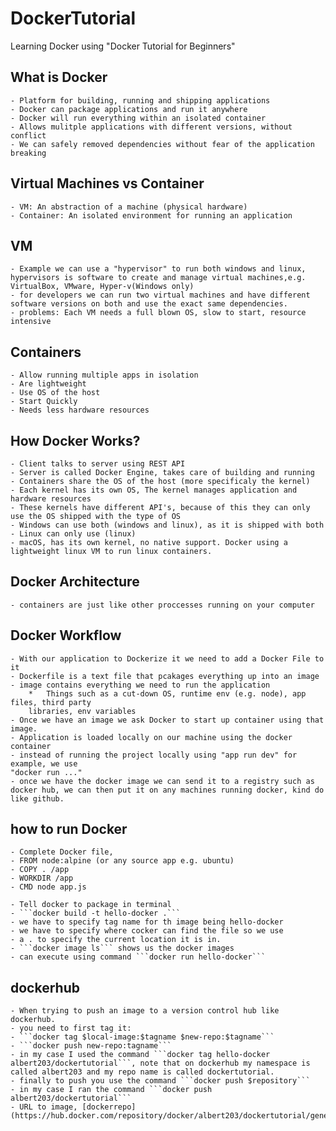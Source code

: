 # DockerTutorial

Learning Docker using "Docker Tutorial for Beginners"

## What is Docker

    - Platform for building, running and shipping applications
    - Docker can package applications and run it anywhere
    - Docker will run everything within an isolated container
    - Allows mulitple applications with different versions, without conflict
    - We can safely removed dependencies without fear of the application breaking

## Virtual Machines vs Container

    - VM: An abstraction of a machine (physical hardware)
    - Container: An isolated environment for running an application

## VM

    - Example we can use a "hypervisor" to run both windows and linux, hypervisors is software to create and manage virtual machines,e.g. VirtualBox, VMware, Hyper-v(Windows only)
    - for developers we can run two virtual machines and have different software versions on both and use the exact same dependencies.
    - problems: Each VM needs a full blown OS, slow to start, resource intensive

## Containers

    - Allow running multiple apps in isolation
    - Are lightweight
    - Use OS of the host
    - Start Quickly
    - Needs less hardware resources

## How Docker Works?

    - Client talks to server using REST API
    - Server is called Docker Engine, takes care of building and running
    - Containers share the OS of the host (more specificaly the kernel)
    - Each kernel has its own OS, The kernel manages application and hardware resources
    - These kernels have different API's, because of this they can only use the OS shipped with the type of OS
    - Windows can use both (windows and linux), as it is shipped with both
    - Linux can only use (linux)
    - macOS, has its own kernel, no native support. Docker using a lightweight linux VM to run linux containers.

## Docker Architecture

    - containers are just like other proccesses running on your computer

## Docker Workflow

    - With our application to Dockerize it we need to add a Docker File to it
    - Dockerfile is a text file that pcakages everything up into an image
    - image contains everything we need to run the application
        *   Things such as a cut-down OS, runtime env (e.g. node), app files, third party
        libraries, env variables
    - Once we have an image we ask Docker to start up container using that image.
    - Application is loaded locally on our machine using the docker container
    - instead of running the project locally using "app run dev" for example, we use
    "docker run ..."
    - once we have the docker image we can send it to a registry such as docker hub, we can then put it on any machines running docker, kind do like github.

## how to run Docker

    - Complete Docker file,
    - FROM node:alpine (or any source app e.g. ubuntu)
    - COPY . /app
    - WORKDIR /app
    - CMD node app.js

    - Tell docker to package in terminal
    - ```docker build -t hello-docker .```
    - we have to specify tag name for th image being hello-docker
    - we have to specify where cocker can find the file so we use
    - a . to specify the current location it is in.
    - ```docker image ls``` shows us the docker images
    - can execute using command ```docker run hello-docker```

## dockerhub

    - When trying to push an image to a version control hub like dockerhub.
    - you need to first tag it:
    - ```docker tag $local-image:$tagname $new-repo:$tagname```
    - ```docker push new-repo:tagname```
    - in my case I used the command ```docker tag hello-docker albert203/dockertutorial```, note that on dockerhub my namespace is called albert203 and my repo name is called dockertutorial.
    - finally to push you use the command ```docker push $repository```
    - in my case I ran the command ```docker push albert203/dockertutorial```
    - URL to image, [dockerrepo](https://hub.docker.com/repository/docker/albert203/dockertutorial/general)
